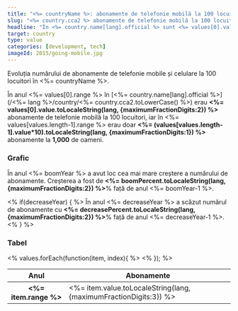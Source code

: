 ```yaml
---
title: "<%= countryName %>: abonamente de telefonie mobilă la 100 locuitori"
slug: "<%= country.cca2 %> abonamente de telefonie mobilă la 100 locuitori"
headline: "În <%= country.name[lang].official %> sunt <%= values[0].value.toLocaleString(lang, {maximumFractionDigits:2}) %> abonamente de telefonie mobilă la 100 locuitori."
target: country
type: value
categories: [development, tech]
imageId: 2015/going-mobile.jpg
---
```


Evoluția numărului de abonamente de telefonie mobile și celulare la 100 locuitori în <%= countryName %>.

În anul <%= values[0].range %> în [<%= country.name[lang].official %>](/<%= lang %>/country/<%= country.cca2.toLowerCase() %>) erau **<%= values[0].value.toLocaleString(lang, {maximumFractionDigits:2}) %>** abonamente de telefonie mobilă la 100 locuitori, iar în <%= values[values.length-1].range %> erau doar **<%= (values[values.length-1].value*10).toLocaleString(lang, {maximumFractionDigits:1}) %>** abonamente la **1,000** de oameni.

### Grafic

<div id="mobdel100-chart-<%= country.cca2 %>" class="article-chart chart-line"></div>

În anul <%= boomYear %> a avut loc cea mai mare creștere a numărului de abonamente. Creșterea a fost de **<%= boomPercent.toLocaleString(lang, {maximumFractionDigits:2}) %>**% față de anul <%= boomYear-1 %>.

<% if(decreaseYear) { %>
În anul <%= decreaseYear %> a scăzut numărul de abonamente cu **<%= decreasePercent.toLocaleString(lang, {maximumFractionDigits:2}) %>**% față de anul <%= decreaseYear-1 %>.
<% } %>

### Tabel

<table class="article-table cell-no">
<thead>
  <tr><th>Anul</th><th>Abonamente</th></tr>
</thead>
<tbody>
  <% values.forEach(function(item, index){ %>
  <tr>
  <th><%= item.range %></th>
  <td><%= item.value.toLocaleString(lang, {maximumFractionDigits:3}) %></td>
  </tr>
  <% }); %>
</tbody>
</table>

<script>(function(){window.articleCharts = <%= JSON.stringify(charts) %>;})();</script>
